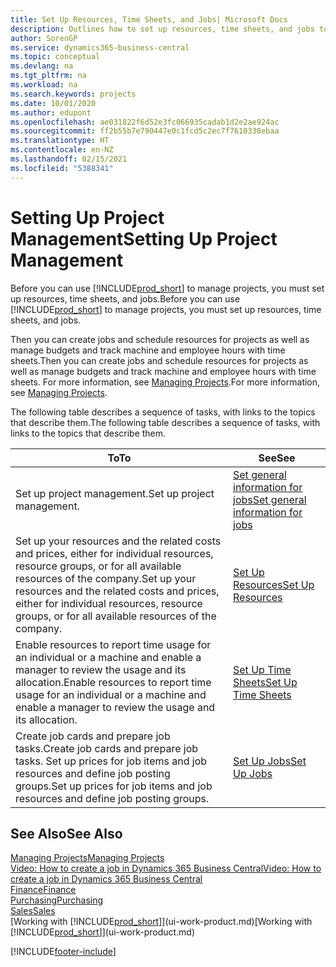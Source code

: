 ```yaml
---
title: Set Up Resources, Time Sheets, and Jobs| Microsoft Docs
description: Outlines how to set up resources, time sheets, and jobs to manage projects.
author: SorenGP
ms.service: dynamics365-business-central
ms.topic: conceptual
ms.devlang: na
ms.tgt_pltfrm: na
ms.workload: na
ms.search.keywords: projects
ms.date: 10/01/2020
ms.author: edupont
ms.openlocfilehash: ae031822f6d52e3fc066935cadab1d2e2ae924ac
ms.sourcegitcommit: ff2b55b7e790447e0c1fcd5c2ec7f7610338ebaa
ms.translationtype: HT
ms.contentlocale: en-NZ
ms.lasthandoff: 02/15/2021
ms.locfileid: "5388341"
---
```

# <a name="setting-up-project-management"></a><span data-ttu-id="59a49-103">Setting Up Project Management</span><span class="sxs-lookup"><span data-stu-id="59a49-103">Setting Up Project Management</span></span>
<span data-ttu-id="59a49-104">Before you can use [!INCLUDE[prod_short](includes/prod_short.md)] to manage projects, you must set up resources, time sheets, and jobs.</span><span class="sxs-lookup"><span data-stu-id="59a49-104">Before you can use [!INCLUDE[prod_short](includes/prod_short.md)] to manage projects, you must set up resources, time sheets, and jobs.</span></span>

<span data-ttu-id="59a49-105">Then you can create jobs and schedule resources for projects as well as manage budgets and track machine and employee hours with time sheets.</span><span class="sxs-lookup"><span data-stu-id="59a49-105">Then you can create jobs and schedule resources for projects as well as manage budgets and track machine and employee hours with time sheets.</span></span> <span data-ttu-id="59a49-106">For more information, see [Managing Projects](projects-manage-projects.md).</span><span class="sxs-lookup"><span data-stu-id="59a49-106">For more information, see [Managing Projects](projects-manage-projects.md).</span></span>  

<span data-ttu-id="59a49-107">The following table describes a sequence of tasks, with links to the topics that describe them.</span><span class="sxs-lookup"><span data-stu-id="59a49-107">The following table describes a sequence of tasks, with links to the topics that describe them.</span></span>

| <span data-ttu-id="59a49-108">To</span><span class="sxs-lookup"><span data-stu-id="59a49-108">To</span></span> | <span data-ttu-id="59a49-109">See</span><span class="sxs-lookup"><span data-stu-id="59a49-109">See</span></span> |
| --- | --- |
| <span data-ttu-id="59a49-110">Set up project management.</span><span class="sxs-lookup"><span data-stu-id="59a49-110">Set up project management.</span></span>|[<span data-ttu-id="59a49-111">Set general information for jobs</span><span class="sxs-lookup"><span data-stu-id="59a49-111">Set general information for jobs</span></span>](projects-how-setup-jobs.md#to-set-general-information-for-jobs)|
| <span data-ttu-id="59a49-112">Set up your resources and the related costs and prices, either for individual resources, resource groups, or for all available resources of the company.</span><span class="sxs-lookup"><span data-stu-id="59a49-112">Set up your resources and the related costs and prices, either for individual resources, resource groups, or for all available resources of the company.</span></span> |[<span data-ttu-id="59a49-113">Set Up Resources</span><span class="sxs-lookup"><span data-stu-id="59a49-113">Set Up Resources</span></span>](projects-how-setup-resources.md) |
| <span data-ttu-id="59a49-114">Enable resources to report time usage for an individual or a machine and enable a manager to review the usage and its allocation.</span><span class="sxs-lookup"><span data-stu-id="59a49-114">Enable resources to report time usage for an individual or a machine and enable a manager to review the usage and its allocation.</span></span> |[<span data-ttu-id="59a49-115">Set Up Time Sheets</span><span class="sxs-lookup"><span data-stu-id="59a49-115">Set Up Time Sheets</span></span>](projects-how-setup-time-sheets.md) |
| <span data-ttu-id="59a49-116">Create job cards and prepare job tasks.</span><span class="sxs-lookup"><span data-stu-id="59a49-116">Create job cards and prepare job tasks.</span></span> <span data-ttu-id="59a49-117">Set up prices for job items and job resources and define job posting groups.</span><span class="sxs-lookup"><span data-stu-id="59a49-117">Set up prices for job items and job resources and define job posting groups.</span></span> |[<span data-ttu-id="59a49-118">Set Up Jobs</span><span class="sxs-lookup"><span data-stu-id="59a49-118">Set Up Jobs</span></span>](projects-how-setup-jobs.md) |

## <a name="see-also"></a><span data-ttu-id="59a49-119">See Also</span><span class="sxs-lookup"><span data-stu-id="59a49-119">See Also</span></span>

[<span data-ttu-id="59a49-120">Managing Projects</span><span class="sxs-lookup"><span data-stu-id="59a49-120">Managing Projects</span></span>](projects-manage-projects.md)  
[<span data-ttu-id="59a49-121">Video: How to create a job in Dynamics 365 Business Central</span><span class="sxs-lookup"><span data-stu-id="59a49-121">Video: How to create a job in Dynamics 365 Business Central</span></span>](https://www.youtube.com/watch?v=VqaPWr7BWmw)  
[<span data-ttu-id="59a49-122">Finance</span><span class="sxs-lookup"><span data-stu-id="59a49-122">Finance</span></span>](finance.md)  
[<span data-ttu-id="59a49-123">Purchasing</span><span class="sxs-lookup"><span data-stu-id="59a49-123">Purchasing</span></span>](purchasing-manage-purchasing.md)  
[<span data-ttu-id="59a49-124">Sales</span><span class="sxs-lookup"><span data-stu-id="59a49-124">Sales</span></span>](sales-manage-sales.md)  
<span data-ttu-id="59a49-125">[Working with [!INCLUDE[prod_short](includes/prod_short.md)]](ui-work-product.md)</span><span class="sxs-lookup"><span data-stu-id="59a49-125">[Working with [!INCLUDE[prod_short](includes/prod_short.md)]](ui-work-product.md)</span></span>  


[!INCLUDE[footer-include](includes/footer-banner.md)]
